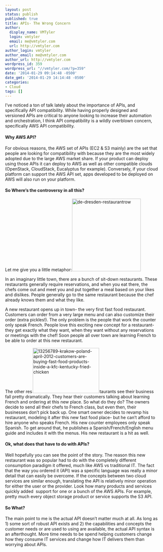 ```yaml
---
layout: post
status: publish
published: true
title: APIs- The Wrong Concern
author:
  display_name: VMTyler
  login: vmtyler
  email: me@vmtyler.com
  url: http://vmtyler.com
author_login: vmtyler
author_email: me@vmtyler.com
author_url: http://vmtyler.com
wordpress_id: 359
wordpress_url: "//vmtyler.com/?p=359"
date: '2014-01-29 09:14:48 -0500'
date_gmt: '2014-01-29 14:14:48 -0500'
categories:
- Cloud
tags: []
---
```

<p>I’ve noticed a ton of talk lately about the importance of APIs, and specifically API compatibility. While having properly designed and versioned APIs are critical to anyone looking to increase their automation and orchestration, I think API compatibility is a wildly overblown concern, specifically AWS API compatibility.</p>
<h4>Why AWS API?</h4>
<p>For obvious reasons, the AWS set of APIs (EC2 &amp; S3 mainly) are the set that people are looking for compatibility with because they are the most widely adopted due to the large AWS market share. If your product can deploy using those APIs it can deploy to AWS as well as other compatible clouds (OpenStack, CloudStack, Eucalyptus for example). Conversely, if your cloud platform can support the AWS API set, apps developed to be deployed on AWS will also run on your platform.</p>
<h4>So Where’s the controversy in all this?</h4>
<p>Let me give you a little metaphor:<img class="alignright size-medium wp-image-361" alt="de-dresden-restaurantrow" src="{{ site.baseurl }}/images/2014/01/de-dresden-restaurantrow-284x300.jpg" width="226" height="238" /></p>
<p>In an imaginary little town, there are a bunch of sit-down restaurants. These restaurants generally require reservations, and when you eat there, the chefs come out and meet you and put together a meal based on your likes and dislikes. People generally go to the same restaurant because the chef already knows them and what they like.</p>
<p>A new restaurant opens up in town- the very first fast food restaurant. Customers can order from a very large menu and can also customize their order (extra pickles!). The only problem is the people that work the counter only speak French. People love this exciting new concept for a restaurant- they get exactly what they want, when they want without any reservations or meetings with the chef! Soon people all over town are learning French to be able to order at this new restaurant.</p>
<p>The other res<img class="alignleft size-medium wp-image-363" style="margin: 2px;" alt="13256789-krakow-poland-april-2012-customers-are-buying-fast-food-products-inside-a-kfc-kentucky-fried-chicken" src="{{ site.baseurl }}/images/2014/01/13256789-krakow-poland-april-2012-customers-are-buying-fast-food-products-inside-a-kfc-kentucky-fried-chicken-300x204.jpg" width="218" height="148" />taurants see their business fall pretty dramatically. They hear their customers talking about learning French and ordering at this new place. So what do they do? The owners decide to send all their chefs to French class, but even then, their businesses don’t pick back up. One smart owner decides to revamp his restaurant, modeling it after this new fast food place- but he can’t afford to hire anyone who speaks French. His new counter employees only speak Spanish. To get around that, he publishes a Spanish/French/English menu guide and includes it with the menus. His new restaurant is a hit as well.</p>
<h4>Ok, what does that have to do with APIs?</h4>
<p>Well hopefully you can see the point of the story. The reason this new restaurant was so popular had to do with the completely different consumption paradigm it offered, much like AWS vs traditional IT. The fact that the way you ordered it (API) was a specific language was really a minor detail that can easily be overcome. If the concepts between two cloud services are similar enough, translating the API is relatively minor operation for either the user or the provider. Look how many products and services quickly added  support for one or a bunch of the AWS APIs. For example, pretty much every object storage product or service supports the S3 API.</p>
<h4>So What?</h4>
<p>The main point to me is the actual API doesn’t matter much at all. As long as 1) some sort of robust API exists and 2) the capabilities and concepts the customer needs or are used to using are available, the actual API syntax is an afterthought. More time needs to be spend helping customers change how they consume IT services and change how IT delivers them than worrying about APIs.</p>
